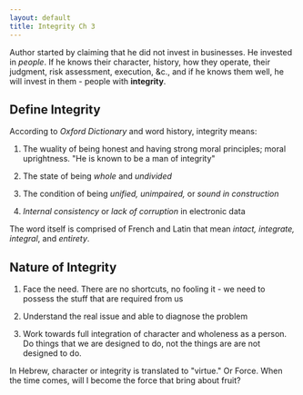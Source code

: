 ```yaml
---
layout: default
title: Integrity Ch 3
---
```


Author started by claiming that he did not invest in businesses. He invested in *people*. If he knows their character, history, how they operate, their judgment, risk assessment, execution, &c., and if he knows them well, he will invest in them - people with **integrity**.


## Define Integrity

According to *Oxford Dictionary* and word history, integrity means:

1. The wuality of being honest and having strong moral principles; moral uprightness. "He is known to be a man of integrity"

2. The state of being *whole* and *undivided*

3. The condition of being *unified, unimpaired,* or *sound in construction*

4. *Internal consistency* or *lack of corruption* in electronic data

The word itself is comprised of French and Latin that mean *intact, integrate, integral*, and *entirety*.

## Nature of Integrity

1. Face the need. There are no shortcuts, no fooling it - we need to possess the stuff that are required from us

2. Understand the real issue and able to diagnose the problem

3. Work towards full integration of character and wholeness as a person. Do things that we are designed to do, not the things are are not designed to do.

In Hebrew, character or integrity is translated to "virtue." Or Force. When the time comes, will I become the force that bring about fruit?
